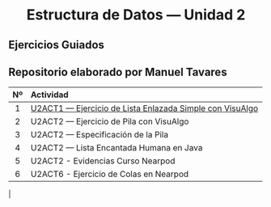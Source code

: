 <h1 align="center">Estructura de Datos — Unidad 2 </h1>

## Ejercicios Guiados
## Repositorio elaborado por Manuel Tavares

| Nº | Actividad |
|:--:|:-----------|
| 1 | [U2ACT1 — Ejercicio de Lista Enlazada Simple con VisuAlgo](./ListasEnlazadasConVisuAlgo.pdf)|  |
| 2 | U2ACT2 — Ejercicio de Pila con VisuAlgo | - |
| 3 | U2ACT2 — Especificación de la Pila | - |
| 4 | U2ACT2 — Lista Encantada Humana en Java | - |
| 5 | U2ACT2 - Evidencias Curso Nearpod | - |
| 6 | U2ACT6 - Ejercicio de Colas en Nearpod | [Evidencias](./CursoNearpod.pdf) [Carpeta con codigo](:/Colas) [Video](./DemoColas.mp4) |
|

